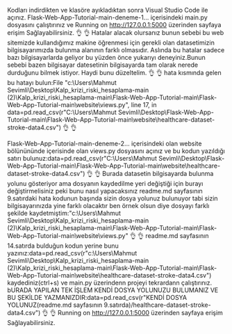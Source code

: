 Kodları indirdikten ve klasöre ayıkladıktan sonra Visual Studio Code ile açınız.
Flask-Web-App-Tutorial-main-deneme-1... içerisindeki main.py dosyasını çalıştırınız ve Running on http://127.0.0.1:5000 üzerinden sayfaya erişim Sağlayabilirsiniz. 
  👌
  👌
Hatalar alacak olursanız bunun sebebi bu web sitemizde kullandığımız makine öğrenmesi için gerekli olan datasetimizin bilgisayarımızda bulunma alanının farklı olmasıdır. Aslında bu hatalar sadece bazı bilgisayarlarda  geliyor bu yüzden önce yukarıyı deneyiniz.Bunun sebebi bazen bilgisayar datesetinin bilgisayarda tam olarak nerede durduğunu bilmek istiyor. Haydi bunu düzeltelim.
 👌
 👌
hata kısmında gelen bu hatayı bulun:File "c:\Users\Mahmut Sevimli\Desktop\Kalp_krizi_riski_hesaplama-main (2)\Kalp_krizi_riski_hesaplama-main\Flask-Web-App-Tutorial-main\Flask-Web-App-Tutorial-main\website\views.py", 
line 17, in <module>data=pd.read_csv(r"C:\Users\Mahmut Sevimli\Desktop\Flask-Web-App-Tutorial-main\Flask-Web-App-Tutorial-main\website\healthcare-dataset-stroke-data4.csv")
  👌
  👌
 
Flask-Web-App-Tutorial-main-deneme-2... içerisindeki olan   website bölünününde içerisinde olan   views.py dosyasını açınız ve bu kodun yazıldığı satırı bulunuz:data=pd.read_csv(r"C:\Users\Mahmut Sevimli\Desktop\Flask-Web-App-Tutorial-main\Flask-Web-App-Tutorial-main\website\healthcare-dataset-stroke-data4.csv")
  👌
  👌
Burada datasetin bilgisayarda bulunma yolunu gösteriyor ama dosyanın kaydedilme yeri değiştiği için burayı değiştirmelisiniz peki bunu nasıl yapacaksınız
readme.md sayfasının 9.satırdaki hata kodunun başında sizin dosya yolunuz bulunuyor tabi sizin bilgisayarınızda yine farklı olacaktır ben örnek olsun diye dosyayı farklı şekilde kaydetmiştim:"c:\Users\Mahmut Sevimli\Desktop\Kalp_krizi_riski_hesaplama-main (2)\Kalp_krizi_riski_hesaplama-main\Flask-Web-App-Tutorial-main\Flask-Web-App-Tutorial-main\website\views.py"
  👌
  👌
readme.md sayfasının 14.satırda bulduğun kodun yerine bunu yazınız:data=pd.read_csv(r"c:\Users\Mahmut Sevimli\Desktop\Kalp_krizi_riski_hesaplama-main (2)\Kalp_krizi_riski_hesaplama-main\Flask-Web-App-Tutorial-main\Flask-Web-App-Tutorial-main\website\healthcare-dataset-stroke-data4.csv")  kaydediniz(ctrl+s) ve main.py üzerindenn projeyi tekrardann çalıştırınız. bURADA YAPILAN TEK İŞLEM KENDİ DOSYA YOLUNUZU BULUMANIZ VE BU ŞEKİLDE YAZMANIZDIR:data=pd.read_csv(r"KENDİ DOSYA YOLUNUZ(readme.md sayfasının 9.satırda)/healthcare-dataset-stroke-data4.csv") 
  👌
  👌
 Running on http://127.0.0.1:5000 üzerinden sayfaya erişim Sağlayabilirsiniz. 
 
